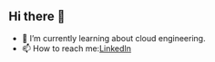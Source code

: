 ## Hi there 👋

- 🌱 I’m currently learning about cloud engineering. 
- 📫 How to reach me:[LinkedIn](https://www.linkedin.com/in/nwankw0/)

<!--
**dnw4nkw0/dnw4nkw0** is a ✨ _special_ ✨ repository because its `README.md` (this file) appears on your GitHub profile.

Here are some ideas to get you started:

- 🔭 I’m currently working on ...
- 🌱 I’m currently learning ...
- 👯 I’m looking to collaborate on ...
- 🤔 I’m looking for help with ...
- 💬 Ask me about ...
- 😄 Pronouns: ...
- ⚡ Fun fact: ...
-->
